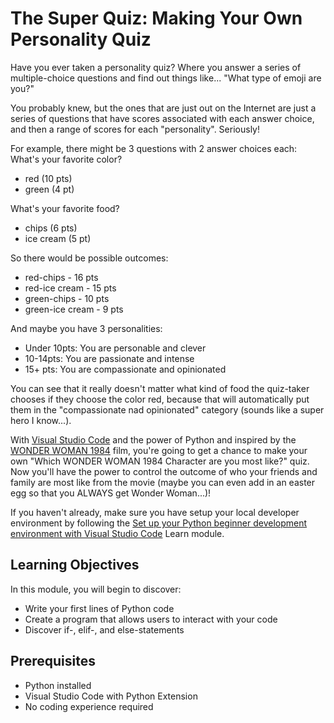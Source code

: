 # The Super Quiz: Making Your Own Personality Quiz

Have you ever taken a personality quiz? Where you answer a series of multiple-choice questions and find out things like... "What type of emoji are you?"

You probably knew, but the ones that are just out on the Internet are just a series of questions that have scores associated with each answer choice, and then a range of scores for each "personality". Seriously!

For example, there might be 3 questions with 2 answer choices each:  
What's your favorite color?
- red (10 pts)
- green (4 pt)

What's your favorite food?
- chips (6 pts)
- ice cream (5 pt)

So there would be  possible outcomes:
- red-chips - 16 pts
- red-ice cream - 15 pts
- green-chips - 10 pts
- green-ice cream - 9 pts

And maybe you have 3 personalities:
- Under 10pts: You are personable and clever
- 10-14pts: You are passionate and intense
- 15+ pts: You are compassionate and opinionated

You can see that it really doesn't matter what kind of food the quiz-taker chooses if they choose the color red, because that will automatically put them in the "compassionate nad opinionated" category (sounds like a super hero I know...). 

With [Visual Studio Code](https://code.visualstudio.com/learn/) and the power of Python and inspired by the [WONDER WOMAN 1984](https://www.wonderwomanfilm.com/) film, you're going to get a chance to make your own "Which WONDER WOMAN 1984 Character are you most like?" quiz. Now you'll have the power to control the outcome of who your friends and family are most like from the movie (maybe you can even add in an easter egg so that you ALWAYS get Wonder Woman...)!

If you haven't already, make sure you have setup your local developer environment by following the [Set up your Python beginner development environment with Visual Studio Code](https://docs.microsoft.com/en-us/learn/modules/python-install-vscode/) Learn module.

## Learning Objectives

In this module, you will begin to discover: 

- Write your first lines of Python code
- Create a program that allows users to interact with your code
- Discover if-, elif-, and else-statements

## Prerequisites

- Python installed
- Visual Studio Code with Python Extension
- No coding experience required